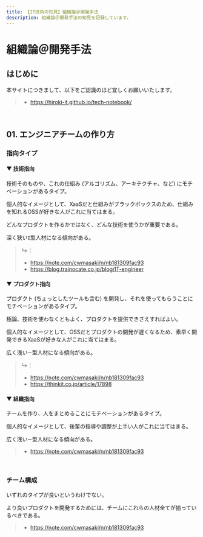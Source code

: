 ```yaml
---
title: 【IT技術の知見】組織論＠開発手法
description: 組織論＠開発手法の知見を記録しています。
---
```


# 組織論＠開発手法

## はじめに

本サイトにつきまして、以下をご認識のほど宜しくお願いいたします。

> - https://hiroki-it.github.io/tech-notebook/

<br>

## 01. エンジニアチームの作り方

### 指向タイプ

#### ▼ 技術指向

技術そのものや、これの仕組み (アルゴリズム、アーキテクチャ、など) にモチベーションがあるタイプ。

個人的なイメージとして、XaaSだと仕組みがブラックボックスのため、仕組みを知れるOSSが好きな人がこれに当てはまる。

どんなプロダクトを作るかではなく、どんな技術を使うかが重要である。

深く狭い`I`型人材になる傾向がある。

> ↪️：
>
> - https://note.com/cwmasaki/n/nb181309fac93
> - https://blog.trainocate.co.jp/blog/IT-engineer

#### ▼ プロダクト指向

プロダクト (ちょっとしたツールも含む) を開発し、それを使ってもらうことにモチベーションがあるタイプ。

極論、技術を使わなくともよく、プロダクトを提供できさえすればよい。

個人的なイメージとして、OSSだとプロダクトの開発が遅くなるため、素早く開発できるXaaSが好きな人がこれに当てはまる。

広く浅い`ー`型人材になる傾向がある。

> ↪️：
>
> - https://note.com/cwmasaki/n/nb181309fac93
> - https://thinkit.co.jp/article/17898

#### ▼ 組織指向

チームを作り、人をまとめることにモチベーションがあるタイプ。

個人的なイメージとして、後輩の指導や調整が上手い人がこれに当てはまる。

広く浅い`ー`型人材になる傾向がある。

> - https://note.com/cwmasaki/n/nb181309fac93

<br>

### チーム構成

いずれのタイプが良いというわけでない。

より良いプロダクトを開発するためには、チームにこれらの人材全てが揃っているべきである。

> - https://note.com/cwmasaki/n/nb181309fac93

<br>
